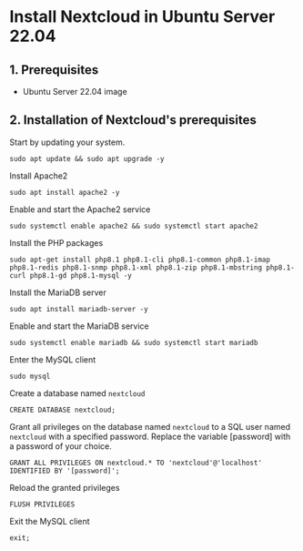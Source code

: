 # Install Nextcloud in Ubuntu Server 22.04

## 1. Prerequisites
- Ubuntu Server 22.04 image

## 2. Installation of Nextcloud's prerequisites
Start by updating your system.
```
sudo apt update && sudo apt upgrade -y
```

Install Apache2
```
sudo apt install apache2 -y
```

Enable and start the Apache2 service
```
sudo systemctl enable apache2 && sudo systemctl start apache2
```

Install the PHP packages
```
sudo apt-get install php8.1 php8.1-cli php8.1-common php8.1-imap php8.1-redis php8.1-snmp php8.1-xml php8.1-zip php8.1-mbstring php8.1-curl php8.1-gd php8.1-mysql -y
```

Install the MariaDB server
```
sudo apt install mariadb-server -y
```

Enable and start the MariaDB service
```
sudo systemctl enable mariadb && sudo systemctl start mariadb
```

Enter the MySQL client
```
sudo mysql
```

Create a database named `nextcloud`
```
CREATE DATABASE nextcloud;
```

Grant all privileges on the database named `nextcloud` to a SQL user named `nextcloud` with a specified password. Replace the variable [password] with a password of your choice.
```
GRANT ALL PRIVILEGES ON nextcloud.* TO 'nextcloud'@'localhost' IDENTIFIED BY '[password]';
```

Reload the granted privileges
```
FLUSH PRIVILEGES
```

Exit the MySQL client
```
exit;
```

